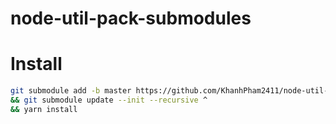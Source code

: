 # node-util-pack-submodules

# Install

```bash
git submodule add -b master https://github.com/KhanhPham2411/node-util-pack-submodules.git ^
&& git submodule update --init --recursive ^
&& yarn install
```

